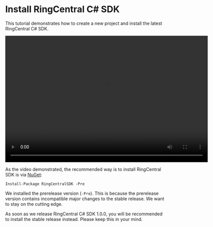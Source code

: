 # Install RingCentral C# SDK

This tutorial demonstrates how to create a new project and install the latest RingCentral C# SDK.

<video width="640" height="400" controls>
  <source src="../../videos/win-ringcentral-nuget.mp4" type="video/mp4">
Your browser does not support the video tag.
</video>

As the video demonstrated, the recommended way is to install RingCentral SDK is via [NuGet](http://www.nuget.org/packages/RingCentralSDK):

```
Install-Package RingCentralSDK -Pre
```

We installed the prerelease version (`-Pre`). This is because the prerelease version contains incompatible major changes to the stable release. We want to stay on the cutting edge.

As soon as we release RingCentral C# SDK 1.0.0, you will be recommended to install the stable release instead. Please keep this in your mind.
